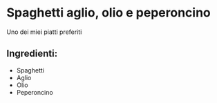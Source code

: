 # Spaghetti aglio, olio e peperoncino
Uno dei miei piatti preferiti
## Ingredienti:
* Spaghetti
* Aglio
* Olio
* Peperoncino